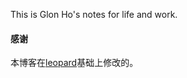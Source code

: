 This is Glon Ho's notes for life and work.


#### 感谢   

本博客在[leopard](https://github.com/leopardpan/leopardpan.github.io)基础上修改的。  
